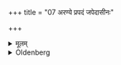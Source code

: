 +++
title = "07 अरण्ये प्रपदं जपेदासीनः"

+++

<details><summary>मूलम्</summary>

अरण्ये प्रपदं जपेदासीनः प्रागग्रेषु ७
</details>

<details><summary>Oldenberg</summary>

7. Let him murmur the Prapada formula (MB. II, 4, 5), sitting in the forest on eastward-pointed grass-blades.
</details>
